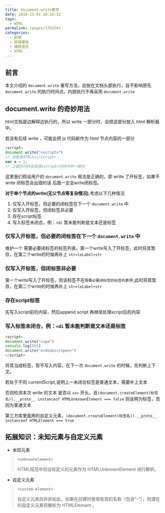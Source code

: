 ```yaml
---
title: document-write重写
date: 2018-11-01 10:18:32
tags: 
  - HTML
permalink: /pages/17b154/
categories: 
  - 前端
  - 前端基础
  - 编程语言
  - HTML
---
```


## 前言

本文介绍的 `document.write` 重写方法，会放在文档头部执行，且不影响原先 `document.write` 的执行时间点。内部执行不再采用 `document.write`

<!--more-->

## document.write 的奇妙用法

html文档是边解释边执行的，所以 write 一部分时，会把这部分放入 html 解析器中。

若没有后续 write ，可能会把 js 代码断作为 html 节点内容的一部分

```js
<script>
document.write("<script>")
// 没有及时写入<\/script>
var a = 1;
// 上面的代码会变成<script>代码中的一部分
```

这里我们假设用户的 `document.write` 用法是正确的，即 write 了开标签，如果不 write 闭标签会出错的话 后面一定会write闭标签。

**对于单个节点的write(无父节点等复杂情况)**,考虑以下几种情况
1. 仅写入开标签，但必要的闭标签在下一个 `document.write` 中
2. 仅写入开标签，但闭标签非必要
3. 存在script标签
4. 写入标签未闭合，例：`<di` 暂未能判断是文本还是标签

### 仅写入开标签，但必要的闭标签在下一个 `document.write` 中

维护一个 需要必要闭标签的标签列表，第一个write写入了开标签，此时将其暂存，在第二个write的时候再补上 `str=leLabel+str`

### 仅写入开标签，但闭标签非必要

第一个write写入了开标签，但该标签不在`需要必要闭标签的标签列表`中,此时将其暂存，在第二个write的时候再补上 `str=leLabel+str`

### 存在script标签

先写入script前的内容，然后append script 再继续处理script后的内容


### 写入标签未闭合，例：`<di` 暂未能判断是文本还是标签

```js
<script>
document.write("<spa")
console.log(555)
document.write("n>dsdas</span>")
</script>
```

将其当成标签，暂不写入内容，在下一次 `document.write` 的时候，先判断上下文。

若处于不同 currentScript,说明上一未闭合标签是普通文本，需要补上文本

否则检测本次 write 的文本 是否以 `xx>` 开头，且`(document.createElement(标签名)).__proto__ instanceof HTMLUnknownElement === false` 则说明为标签，否则为普通文本

第三方库里面用的自定义元素，`(document.createElement(标签名)).__proto__ instanceof HTMLElement === true`

## 拓展知识：未知元素与自定义元素
- 未知元素
> `<unknownelement>`
> 
> HTML规范中将没有定义的元素作为 HTMLUnknownElement 进行解析。


- 自定义元素
> `<custom-element>`
>
> 自定义元素则并非如此。如果在创建时使用有效的名称（包含“-”），则潜在的自定义元素将解析为 HTMLElement 。